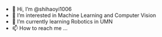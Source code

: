 - 👋 Hi, I’m @shihaoyi1006
- 👀 I’m interested in Machine Learning and Computer Vision
- 🌱 I’m currently learning Robotics in UMN
- 📫 How to reach me ...

<!---
shihaoyi1006/shihaoyi1006 is a ✨ special ✨ repository because its `README.md` (this file) appears on your GitHub profile.
You can click the Preview link to take a look at your changes.
--->

